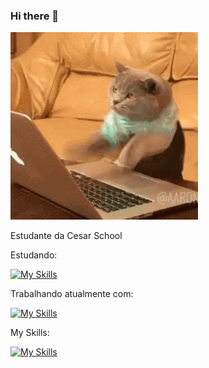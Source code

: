 ### Hi there 👋
![](https://github.com/denysleo/denysleo/blob/main/68747470733a2f2f6d656469612e67697068792e636f6d2f6d656469612f4c6d4e77724268656a6b4b394546503530342f67697068792e676966.gif)

Estudante da Cesar School

Estudando:

[![My Skills](https://skillicons.dev/icons?i=nodejs,docker)](https://skillicons.dev)

Trabalhando atualmente com:

[![My Skills](https://skillicons.dev/icons?i=react,vuejs)](https://skills.thijs.gg)

My Skills:

[![My Skills](https://skillicons.dev/icons?i=js,c#,angular,react)](https://skills.thijs.gg)
